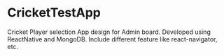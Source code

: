 # CricketTestApp
 
Cricket Player selection App design for Admin board.
Developed using ReactNative and MongoDB.
Include different feature like react-navigator, etc.
